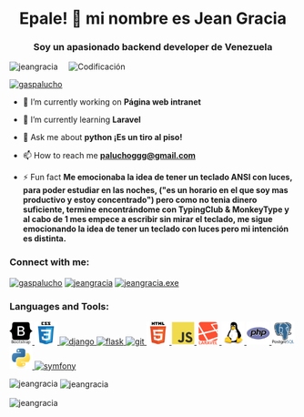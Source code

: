 <h1 align="center">Epale! 👋 mi nombre es Jean Gracia</h1>
<h3 align="center">Soy un apasionado backend developer de Venezuela</h3>
<img align="right" alt="Codificación" width="400" src="https://media1.giphy.com/media/v1.Y2lkPTc5MGI3NjExMWNiZjVjMzVkN2M0NTIzODNkYzFiNmEzYTU0YzdmZDhiNGY1MjI2MiZjdD1n/qgQUggAC3Pfv687qPC/giphy.gif">
<p align="left"> <img src="https://komarev.com/ghpvc/?username=jeangracia&label=Profile%20views&color=0e75b6&style=flat" alt="jeangracia" /> </p>

<p align="left"> <a href="https://twitter.com/gaspalucho" target="blank"><img src="https://img.shields.io/twitter/follow/gaspalucho?logo=twitter&style=for-the-badge" alt="gaspalucho" /></a> </p>

- 🔭 I’m currently working on **Página web intranet**

- 🌱 I’m currently learning **Laravel**

- 💬 Ask me about **python ¡Es un tiro al piso!**

- 📫 How to reach me **paluchoggg@gmail.com**

- ⚡ Fun fact **Me emocionaba la idea de tener un teclado ANSI con luces, para poder estudiar en las noches, ("es un horario en el que soy mas productivo y estoy concentrado") pero como no tenia dinero suficiente, termine encontrándome con TypingClub & MonkeyType y al cabo de 1 mes empece a escribir sin mirar el teclado, me sigue emocionando la idea de tener un teclado con luces pero mi intención es distinta.**

<h3 align="left">Connect with me:</h3>
<p align="left">
<a href="https://twitter.com/gaspalucho" target="blank"><img align="center" src="https://raw.githubusercontent.com/rahuldkjain/github-profile-readme-generator/master/src/images/icons/Social/twitter.svg" alt="gaspalucho" height="30" width="40" /></a>
<a href="https://linkedin.com/in/jeangracia" target="blank"><img align="center" src="https://raw.githubusercontent.com/rahuldkjain/github-profile-readme-generator/master/src/images/icons/Social/linked-in-alt.svg" alt="jeangracia" height="30" width="40" /></a>
<a href="https://instagram.com/jeangracia.exe" target="blank"><img align="center" src="https://raw.githubusercontent.com/rahuldkjain/github-profile-readme-generator/master/src/images/icons/Social/instagram.svg" alt="jeangracia.exe" height="30" width="40" /></a>
</p>

<h3 align="left">Languages and Tools:</h3>
<p align="left"> <a href="https://getbootstrap.com" target="_blank" rel="noreferrer"> <img src="https://raw.githubusercontent.com/devicons/devicon/master/icons/bootstrap/bootstrap-plain-wordmark.svg" alt="bootstrap" width="40" height="40"/> </a> <a href="https://www.w3schools.com/css/" target="_blank" rel="noreferrer"> <img src="https://raw.githubusercontent.com/devicons/devicon/master/icons/css3/css3-original-wordmark.svg" alt="css3" width="40" height="40"/> </a> <a href="https://www.djangoproject.com/" target="_blank" rel="noreferrer"> <img src="https://cdn.worldvectorlogo.com/logos/django.svg" alt="django" width="40" height="40"/> </a> <a href="https://flask.palletsprojects.com/" target="_blank" rel="noreferrer"> <img src="https://www.vectorlogo.zone/logos/pocoo_flask/pocoo_flask-icon.svg" alt="flask" width="40" height="40"/> </a> <a href="https://git-scm.com/" target="_blank" rel="noreferrer"> <img src="https://www.vectorlogo.zone/logos/git-scm/git-scm-icon.svg" alt="git" width="40" height="40"/> </a> <a href="https://www.w3.org/html/" target="_blank" rel="noreferrer"> <img src="https://raw.githubusercontent.com/devicons/devicon/master/icons/html5/html5-original-wordmark.svg" alt="html5" width="40" height="40"/> </a> <a href="https://developer.mozilla.org/en-US/docs/Web/JavaScript" target="_blank" rel="noreferrer"> <img src="https://raw.githubusercontent.com/devicons/devicon/master/icons/javascript/javascript-original.svg" alt="javascript" width="40" height="40"/> </a> <a href="https://laravel.com/" target="_blank" rel="noreferrer"> <img src="https://raw.githubusercontent.com/devicons/devicon/master/icons/laravel/laravel-plain-wordmark.svg" alt="laravel" width="40" height="40"/> </a> <a href="https://www.linux.org/" target="_blank" rel="noreferrer"> <img src="https://raw.githubusercontent.com/devicons/devicon/master/icons/linux/linux-original.svg" alt="linux" width="40" height="40"/> </a> <a href="https://www.php.net" target="_blank" rel="noreferrer"> <img src="https://raw.githubusercontent.com/devicons/devicon/master/icons/php/php-original.svg" alt="php" width="40" height="40"/> </a> <a href="https://www.postgresql.org" target="_blank" rel="noreferrer"> <img src="https://raw.githubusercontent.com/devicons/devicon/master/icons/postgresql/postgresql-original-wordmark.svg" alt="postgresql" width="40" height="40"/> </a> <a href="https://www.python.org" target="_blank" rel="noreferrer"> <img src="https://raw.githubusercontent.com/devicons/devicon/master/icons/python/python-original.svg" alt="python" width="40" height="40"/> </a> <a href="https://symfony.com" target="_blank" rel="noreferrer"> <img src="https://symfony.com/logos/symfony_black_03.svg" alt="symfony" width="40" height="40"/> </a> </p>

<p><img align="left" src="https://github-readme-stats.vercel.app/api/top-langs?username=jeangracia&show_icons=true&locale=en&layout=compact" alt="jeangracia" /></p>

<p>&nbsp;<img align="center" src="https://github-readme-stats.vercel.app/api?username=jeangracia&show_icons=true&locale=en" alt="jeangracia" /></p>

<p><img align="center" src="https://github-readme-streak-stats.herokuapp.com/?user=jeangracia&" alt="jeangracia" /></p>
